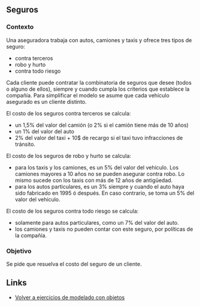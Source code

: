 
## Seguros

### Contexto

Una aseguradora trabaja con autos, camiones y taxis y ofrece tres tipos de seguro:

- contra terceros
- robo y hurto
- contra todo riesgo

Cada cliente puede contratar la combinatoria de seguros que desee (todos o alguno de ellos), siempre y cuando cumpla los criterios que establece la compañía. Para simplificar el modelo se asume que cada vehículo asegurado es un cliente distinto.

El costo de los seguros contra terceros se calcula:

- un 1,5% del valor del camión (o 2% si el camión tiene más de 10 años)
- un 1% del valor del auto
- 2% del valor del taxi + 10$ de recargo si el taxi tuvo infracciones de tránsito.

El costo de los seguros de robo y hurto se calcula:

- para los taxis y los camiones, es un 5% del valor del vehículo. Los camiones mayores a 10 años no se pueden asegurar contra robo. Lo mismo sucede con los taxis con más de 12 años de antigüedad.
- para los autos particulares, es un 3% siempre y cuando el auto haya sido fabricado en 1995 ó después. En caso contrario, se toma un 5% del valor del vehículo.

El costo de los seguros contra todo riesgo se calcula:

- solamente para autos particulares, como un 7% del valor del auto.
- los camiones y taxis no pueden contar con este seguro, por políticas de la compañía.

### Objetivo

Se pide que resuelva el costo del seguro de un cliente.

## Links

- [Volver a ejercicios de modelado con objetos](index.md)
